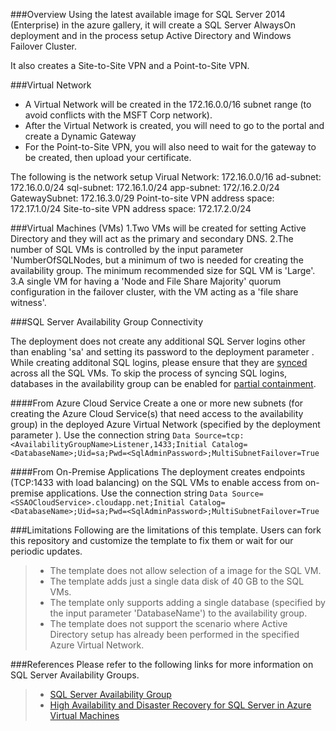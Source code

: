###Overview
Using the latest available image for SQL Server 2014 (Enterprise) in the azure gallery, it will create a SQL Server AlwaysOn deployment and in the process setup Active Directory and Windows Failover Cluster.

It also creates a Site-to-Site VPN and a Point-to-Site VPN.

###Virtual Network
- A Virtual Network will be created in the 172.16.0.0/16 subnet range (to avoid conflicts with the MSFT Corp network).
- After the Virtual Network is created, you will need to go to the portal and create a Dynamic Gateway
- For the Point-to-Site VPN, you will also need to wait for the gateway to be created, then upload your certificate.

The following is the network setup
Virual Network: 172.16.0.0/16
ad-subnet: 172.16.0.0/24
sql-subnet: 172.16.1.0/24
app-subnet: 172/.16.2.0/24
GatewaySubnet: 172.16.3.0/29
Point-to-site VPN address space: 172.17.1.0/24
Site-to-site VPN address space: 172.17.2.0/24

###Virtual Machines (VMs)
1.Two VMs will be created for setting Active Directory and they will act as the primary and secondary DNS. 
2.The number of SQL VMs is controlled by the input parameter 'NumberOfSQLNodes, but a minimum of two is needed for creating the availability group. The minimum recommended size for SQL VM is 'Large'.
3.A single VM for having a 'Node and File Share Majority' quorum configuration in the failover cluster, with the VM acting as a 'file share witness'.

###SQL Server Availability Group Connectivity

The deployment does not create any additional SQL Server logins other than enabling 'sa' and setting its password to the deployment parameter <SqlAdminPassword>. While creating additonal SQL logins, please ensure that they are [synced](http://support.microsoft.com/kb/918992) across all the SQL VMs. To skip the process of syncing SQL logins, databases in the availability group can be enabled for [partial containment](http://technet.microsoft.com/en-us/library/ff929071.aspx).

####From Azure Cloud Service
Create a one or more new subnets (for creating the Azure Cloud Service(s) that need access to the availability group) in the deployed Azure Virtual Network (specified by the deployment parameter <VnetName>). Use the connection string `Data Source=tcp:<AvailabilityGroupName>Listener,1433;Initial Catalog=<DatabaseName>;Uid=sa;Pwd=<SqlAdminPassword>;MultiSubnetFailover=True`

####From On-Premise Applications
The deployment creates endpoints (TCP:1433 with load balancing) on the SQL VMs to enable access from on-premise applications. Use the connection string `Data Source=<SSAOCloudService>.cloudapp.net;Initial Catalog=<DatabaseName>;Uid=sa;Pwd=<SqlAdminPassword>;MultiSubnetFailover=True`

###Limitations
Following are the limitations of this template. Users can fork this repository and customize the template to fix them or wait for our periodic updates.
> - The template does not allow selection of a image for the SQL VM.
> - The template adds just a single data disk of 40 GB to the SQL VMs.
> - The template only supports adding a single database (specified by the input parameter 'DatabaseName') to the availability group.
> - The template does not support the scenario where Active Directory setup has already been performed in the specified Azure Virtual Network.

###References
Please refer to the following links for more information on SQL Server Availability Groups.
> - [SQL Server Availability Group](http://technet.microsoft.com/en-us/library/ff877884.aspx)
> - [High Availability and Disaster Recovery for SQL Server in Azure Virtual Machines](http://msdn.microsoft.com/en-us/library/jj870962.aspx)

